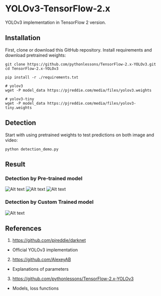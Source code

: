 # YOLOv3-TensorFlow-2.x
YOLOv3 implementation in TensorFlow 2 version.

## Installation

First, clone or download this GitHub repository. Install requirements and download pretrained weights:

```
git clone https://github.com/pythonlessons/TensorFlow-2.x-YOLOv3.git
cd TensorFlow-2.x-YOLOv3
````

```
pip install -r ./requirements.txt
`````

```
# yolov3
wget -P model_data https://pjreddie.com/media/files/yolov3.weights

# yolov3-tiny
wget -P model_data https://pjreddie.com/media/files/yolov3-tiny.weights
``````


## Detection
Start with using pretrained weights to test predictions on both image and video:
```
python detection_demo.py
````

## Result

### Detection by Pre-trained model
![Alt text](detect.jpg?raw=true "image1")
![Alt text](detect2.jpg?raw=true "image2")
![Alt text](video.gif?raw=true "video")

### Detection by Custom Trained model
![Alt text](video2.gif?raw=true "video")

## References

1. https://github.com/pjreddie/darknet	
- Official YOLOv3 implementation
2. https://github.com/AlexeyAB	
- Explanations of parameters
3. https://github.com/pythonlessons/TensorFlow-2.x-YOLOv3 
- Models, loss functions


